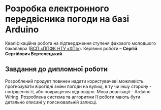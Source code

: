 # Розробка електронного передвісника погоди на базі Arduino 
Кваліфікаційна робота на підтвердження ступеня фахового молодшого
бакалавра ([ВСП «ППФК НТУ «ХПІ»](http://polytechnic.poltava.ua)).
Керівник роботи – **Сергій Сергійович Вертелецький**.
## Завдання до дипломної роботи
Розроблений продукт повинен надати користувачеві можливість прогнозувати вірогідні зміни погоди на вулиці, в ту чи іншу сторону - погіршення її, або покращення відповідно. Мова реалізації – Arduino Wiring. Розроблена система та алгоритми її роботи мають бути детально описані у пояснювальній записці.

